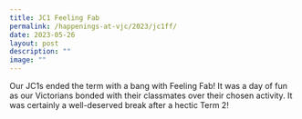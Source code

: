```yaml
---
title: JC1 Feeling Fab
permalink: /happenings-at-vjc/2023/jc1ff/
date: 2023-05-26
layout: post
description: ""
image: ""
---
```

Our JC1s ended the term with a bang with Feeling Fab! It was a day of fun as our Victorians bonded with their classmates over their chosen activity. It was certainly a well-deserved break after a hectic Term 2!